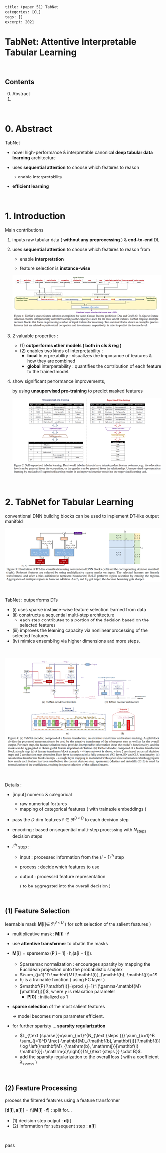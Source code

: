 ```
title: (paper 51) TabNet
categories: [CL]
tags: []
excerpt: 2021
```

<script src="https://cdn.mathjax.org/mathjax/latest/MathJax.js?config=TeX-AMS-MML_HTMLorMML" type="text/javascript"></script>

# TabNet: Attentive Interpretable Tabular Learning

<br>

## Contents

0. Abstract
1. 
   


<br>

# 0. Abstract	

TabNet

- novel high-performance & interpretable canonical **deep tabular data learning** architecture

- uses **sequential attention** to choose which features to reason

  $\rightarrow$ enable interpretability

- **efficient learning**

<br>

# 1. Introduction

Main contributions

1. inputs raw tabular data ( **without any preprocessing** ) & **end-to-end** DL

2. uses **sequential attention** to choose which features to reason from

   - enable **interpretation**

   - feature selection is **instance-wise**

   ![figure2](/assets/img/cl/img100.png)

3. 2 valuable properties :

   - (1) **outperforms other models ( both in cls & reg )**
   - (2) enables two kinds of interpretability : 
     - **local** interpretability : visualizes the importance of features & how they are combined
     - **global** interpretability : quantifies the contribution of each feature to the trained model.

4. show significant performance improvements, 

   by using **unsupervised pre-training** to predict masked features

   ![figure2](/assets/img/cl/img101.png)

<br>

# 2. TabNet for Tabular Learning

conventional DNN building blocks can be used to implement DT-like output manifold

![figure2](/assets/img/cl/img99.png)

<br>

TabNet : outperforms DTs

- (i) uses sparse instance-wise feature selection learned from data
- (ii) constructs a sequential multi-step architecture
  - each step contributes to a portion of the decision based on the selected features
- (iii) improves the learning capacity via nonlinear processing of the selected features
- (iv) mimics ensembling via higher dimensions and more steps.

<br>

![figure2](/assets/img/cl/img102.png)

<br>

Details :

- [input] numeric & categorical
  - raw numerical features
  - mapping of categorical features ( with trainable embeddings )

- pass the $D$ dim features $\mathbf{f} \in \Re^{B \times D}$ to each decision step

- encoding : based on sequential multi-step processing with $N_{\text {steps }}$ decision steps

- $i^{t h}$ step : 

  - input : processed information from the $(i-1)^{t h}$ step 

  - process : decide which features to use

  - output : processed feature representation 

    ( to be aggregated into the overall decision )

<br>

## (1) Feature Selection

 learnable mask $\mathbf{M}[\mathbf{i}] \in$ $\Re^{B \times D}$ ( for soft selection of the salient features ) 

- multiplicative mask : $\mathbf{M}[\mathbf{i}] \cdot \mathbf{f}$
- use **attentive transformer** to obatin the masks
- $\mathbf{M}[\mathbf{i}]=\operatorname{sparsemax}\left(\mathbf{P}[\mathbf{i}-\mathbf{1}] \cdot \mathrm{h}_i(\mathbf{a}[\mathbf{i}-\mathbf{1}])\right)$.
  - Sparsemax normalization : encourages sparsity by mapping the Euclidean projection onto the probabilistic simplex
  - $\sum_{j=1}^D \mathbf{M}[\mathbf{i}]_{\mathbf{b}, \mathbf{j}}=1$.
  - $\mathrm{h}_i$ is a trainable function ( using FC layer )
  - $\mathbf{P}[\mathbf{i}]=\prod_{j=1}^i(\gamma-\mathbf{M}[\mathbf{j}])$, where $\gamma$ is relaxation parameter 
    - $\mathbf{P}[\mathbf{0}]$ : initialized as 1

- **sparse selection** of the most salient features

  $\rightarrow$ model becomes more parameter efficient. 

- for further sparisty … **sparsity regularization**
  - $L_{\text {sparse }}=\sum_{i=1}^{N_{\text {steps }}} \sum_{b=1}^B \sum_{j=1}^D \frac{-\mathbf{M}_{\mathbf{b}, \mathbf{j}}[\mathbf{i}] \log \left(\mathbf{M}_{\mathrm{b}, \mathrm{j}}[\mathbf{i} \mathbf{i}]+\mathrm{c}\right)}{N_{\text {steps }} \cdot B}$.
  - add the sparsity regularization to the overall loss ( with a coefficient $\lambda_{\text {sparse }}$)

<br>

## (2) Feature Processing

process the filtered features using a feature transformer

$[\mathbf{d}[\mathbf{i}], \mathbf{a}[\mathbf{i}]]=\mathrm{f}_i(\mathbf{M}[\mathbf{i}] \cdot \mathbf{f})$ : split for…

- (1) decision step output : $\mathbf{d}[\mathbf{i}]$
- (2) information for subsequent step : $\mathbf{a}[\mathbf{i}]$

<br>

pass
